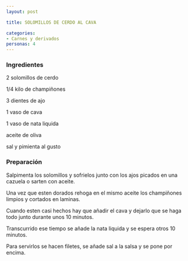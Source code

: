 ```yaml
---
layout: post

title: SOLOMILLOS DE CERDO AL CAVA

categories:
- Carnes y derivados
personas: 4 
---
```

<h3>Ingredientes</h3>
2 solomillos de cerdo

1/4 kilo de champiñones

3 dientes de ajo

1 vaso de cava

1 vaso de nata liquida

aceite de oliva

sal y pimienta al gusto

<h3>Preparación</h3>
Salpimenta los solomillos y sofrielos junto con los ajos picados en una cazuela o sarten con aceite.

Una vez que esten dorados rehoga en el mismo aceite los champiñones limpios y cortados en laminas.

Cuando esten casi hechos hay que añadir el cava y dejarlo que se haga todo junto durante unos 10 minutos.

Transcurrido ese tiempo se añade la nata liquida y se espera otros 10 minutos.

Para servirlos se hacen filetes, se añade sal a la salsa y se pone por encima.